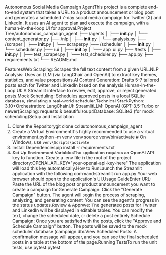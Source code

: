 Autonomous Social Media Campaign AgentThis project is a complete end-to-end system that takes a URL to a product announcement or blog post and generates a scheduled 7-day social media campaign for Twitter (X) and LinkedIn. It uses an AI agent to plan and execute the campaign, with a human-in-the-loop UI for approval.Project Tree/autonomous_campaign_agent
├── /agents
│   ├── __init__.py
│   └── content_generator.py
├── /nlp
│   ├── __init__.py
│   └── analysis.py
├── /scraper
│   ├── __init__.py
│   └── scraper.py
├── /scheduler
│   ├── __init__.py
│   └── scheduler.py
├── /ui
│   ├── __init__.py
│   └── app_ui.py
├── /tests
│   ├── __init__.py
│   ├── test_scraper.py
│   └── test_scheduler.py
├── app.py
├── requirements.txt
└── README.md

FeaturesWeb Scraping: Scrapes the full text content from a given URL.NLP Analysis: Uses an LLM (via LangChain and OpenAI) to extract key themes, statistics, and value propositions.AI Content Generation: Drafts 5-7 tailored posts each for Twitter and LinkedIn based on the analysis.Human-in-the-Loop UI: A Streamlit interface to review, edit, approve, or reject generated posts.Mock Scheduling: Schedules approved posts in a local SQLite database, simulating a real-world scheduler.Technical StackPython: 3.10+Orchestration: LangChainUI: StreamlitLLM: OpenAI (GPT-3.5-Turbo or newer)Scraping: requests & beautifulsoup4Database: SQLite3 (for mock scheduling)Setup and Installation

1. Clone the Repositorygit clone <your-repo-url>
cd autonomous_campaign_agent
2. Create a Virtual EnvironmentIt's highly recommended to use a virtual environment.python -m venv venv
source venv/bin/activate  # On Windows, use `venv\Scripts\activate`
3. Install Dependenciespip install -r requirements.txt
4. Set Up Environment VariablesThe application requires an OpenAI API key to function. Create a .env file in the root of the project directory:OPENAI_API_KEY="your-openai-api-key-here"
The application will load this key automatically.How to RunLaunch the Streamlit application with the following command:streamlit run app.py
Your web browser should open to the application's UI.Usage GuideEnter URL: Paste the URL of the blog post or product announcement you want to create a campaign for.Generate Campaign: Click the "Generate Campaign" button. The agent will begin the process of scraping, analyzing, and generating content. You can see the agent's progress in the status updates.Review & Approve: The generated posts for Twitter and LinkedIn will be displayed in editable tables. You can modify the text, change the scheduled date, or delete a post entirely.Schedule Campaign: Once you are satisfied with the posts, click the "Approve and Schedule Campaign" button. The posts will be saved to the mock scheduler database (campaign.db).View Scheduled Posts: A confirmation message will appear, and you can see the final scheduled posts in a table at the bottom of the page.Running TestsTo run the unit tests, use pytest:pytest
